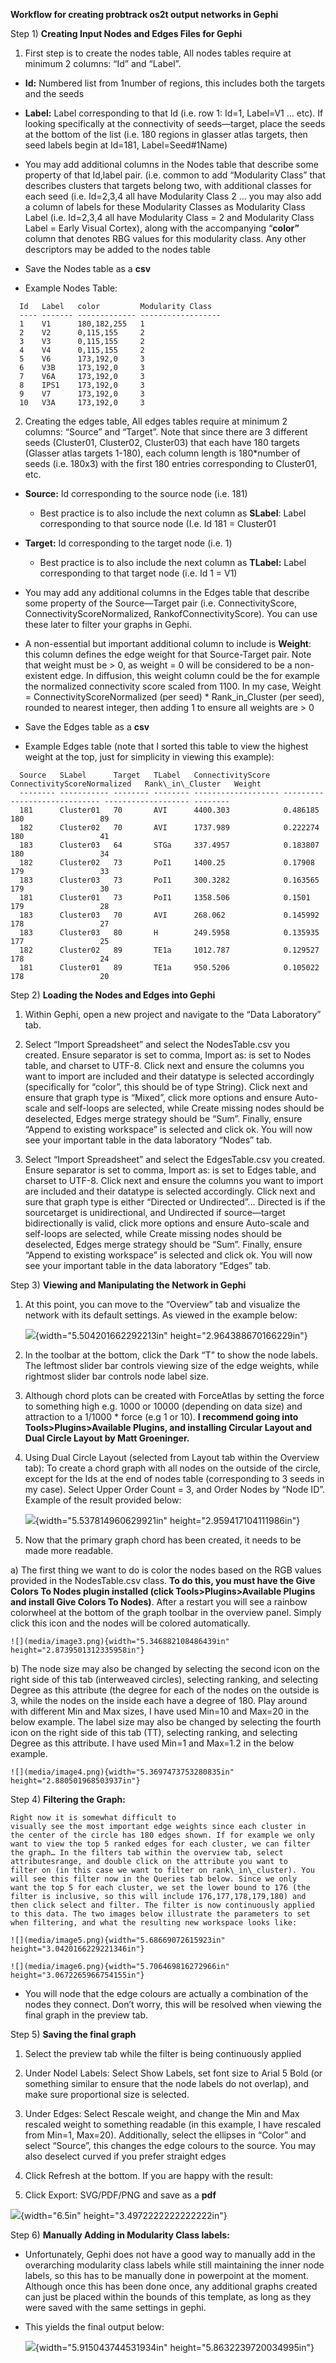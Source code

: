 **Workflow for creating probtrack os2t output networks in Gephi**

Step 1)  **Creating Input Nodes and Edges Files for Gephi**
1.  First step is to create the nodes table, All nodes tables require at
    minimum 2 columns: “Id” and “Label”.
    
-   **Id:** Numbered list from 1number of regions, this includes both
    the targets and the seeds

-   **Label:** Label corresponding to that Id (i.e. row 1: Id=1,
    Label=V1 … etc). If looking specifically at the connectivity of
    seeds—target, place the seeds at the bottom of the list (i.e. 180
    regions in glasser atlas targets, then seed labels begin at
    Id=181, Label=Seed\#1Name)

-   You may add additional columns in the Nodes table that describe some
    property of that Id,label pair. (i.e. common to add “Modularity
    Class” that describes clusters that targets belong two, with
    additional classes for each seed (i.e. Id=2,3,4 all have Modularity
    Class 2 … you may also add a column of labels for these Modularity
    Classes as Modularity Class Label (i.e. Id=2,3,4 all have Modularity
    Class = 2 and Modularity Class Label = Early Visual Cortex), along
    with the accompanying “**color”** column that denotes RBG values for
    this modularity class. Any other descriptors may be added to the
    nodes table

-   Save the Nodes table as a **csv**

-   Example Nodes Table:
```
  Id   Label   color         Modularity Class
  ---- ------- ------------- ------------------
  1    V1      180,182,255   1
  2    V2      0,115,155     2
  3    V3      0,115,155     2
  4    V4      0,115,155     2
  5    V6      173,192,0     3
  6    V3B     173,192,0     3
  7    V6A     173,192,0     3
  8    IPS1    173,192,0     3
  9    V7      173,192,0     3
  10   V3A     173,192,0     3
```

2.  Creating the edges table, All edges tables require at minimum 2
    columns: “Source” and “Target”. Note that since there are 3
    different seeds (Cluster01, Cluster02, Cluster03) that each have 180
    targets (Glasser atlas targets 1-180), each column length is
    180\*number of seeds (i.e. 180x3) with the first 180 entries
    corresponding to Cluster01, etc.

-   **Source:** Id corresponding to the source node (i.e. 181)

    -   Best practice is to also include the next column as **SLabel**:
        Label corresponding to that source node (I.e. Id 181 = Cluster01

-   **Target:** Id corresponding to the target node (i.e. 1)

    -   Best practice is to also include the next column as **TLabel:**
        Label corresponding to that target node (i.e. Id 1 = V1)

-   You may add any additional columns in the Edges table that describe
    some property of the Source—Target pair (i.e. ConnectivityScore,
    ConnectivityScoreNormalized, RankofConnectivityScore). You can use
    these later to filter your graphs in Gephi.

-   A non-essential but important additional column to include is
    **Weight**: this column defines the edge weight for that
    Source-Target pair. Note that weight must be &gt; 0, as weight = 0
    will be considered to be a non-existent edge. In diffusion, this
    weight column could be the for example the normalized connectivity
    score scaled from 1100. In my case, Weight =
    ConnectivityScoreNormalized (per seed) \* Rank\_in\_Cluster (per
    seed), rounded to nearest integer, then adding 1 to ensure all
    weights are &gt; 0

-   Save the Edges table as a **csv**

-   Example Edges table (note that I sorted this table to view the
    highest weight at the top, just for simplicity in viewing this
    example):
```
  Source   SLabel      Target   TLabel   ConnectivityScore   ConnectivityScoreNormalized   Rank\_in\_Cluster   Weight
  -------- ----------- -------- -------- ------------------- ----------------------------- ------------------- --------
  181      Cluster01   70       AVI      4400.303            0.486185                      180                 89
  182      Cluster02   70       AVI      1737.989            0.222274                      180                 41
  183      Cluster03   64       STGa     337.4957            0.183807                      180                 34
  182      Cluster02   73       PoI1     1400.25             0.17908                       179                 33
  183      Cluster03   73       PoI1     300.3282            0.163565                      179                 30
  181      Cluster01   73       PoI1     1358.506            0.1501                        179                 28
  183      Cluster03   70       AVI      268.062             0.145992                      178                 27
  183      Cluster03   80       H        249.5958            0.135935                      177                 25
  182      Cluster02   89       TE1a     1012.787            0.129527                      178                 24
  181      Cluster01   89       TE1a     950.5206            0.105022                      178                 20
```

Step 2)  **Loading the Nodes and Edges into Gephi**

1.  Within Gephi, open a new project and navigate to the “Data
    Laboratory” tab.

2.  Select “Import Spreadsheet” and select the NodesTable.csv
    you created. Ensure separator is set to comma, Import as: is set to
    Nodes table, and charset to UTF-8. Click next and ensure the columns
    you want to import are included and their datatype is selected
    accordingly (specifically for “color”, this should be of
    type String). Click next and ensure that graph type is “Mixed”,
    click more options and ensure Auto-scale and self-loops are
    selected, while Create missing nodes should be deselected, Edges
    merge strategy should be “Sum”. Finally, ensure “Append to existing
    workspace” is selected and click ok. You will now see your important
    table in the data laboratory “Nodes” tab.

3.  Select “Import Spreadsheet” and select the EdgesTable.csv
    you created. Ensure separator is set to comma, Import as: is set to
    Edges table, and charset to UTF-8. Click next and ensure the columns
    you want to import are included and their datatype is
    selected accordingly. Click next and sure that graph type is either
    “Directed or Undirected”… Directed is if the sourcetarget is
    unidirectional, and Undirected if source—target bidirectionally is
    valid, click more options and ensure Auto-scale and self-loops are
    selected, while Create missing nodes should be deselected, Edges
    merge strategy should be “Sum”. Finally, ensure “Append to existing
    workspace” is selected and click ok. You will now see your important
    table in the data laboratory “Edges” tab.

Step 3)  **Viewing and Manipulating the Network in Gephi**

1.  At this point, you can move to the “Overview” tab and visualize the
    network with its default settings. As viewed in the example below:

    ![](media/image1.png){width="5.504201662292213in"
    height="2.964388670166229in"}

2.  In the toolbar at the bottom, click the Dark “T” to show the
    node labels. The leftmost slider bar controls viewing size of the
    edge weights, while rightmost slider bar controls node label size.

3.  Although chord plots can be created with ForceAtlas by setting the
    force to something high e.g. 1000 or 10000 (depending on data size)
    and attraction to a 1/1000 \* force (e.g 1 or 10). **I recommend
    going into Tools&gt;Plugins&gt;Available Plugins, and installing
    Circular Layout and Dual Circle Layout by Matt Groeninger.**

4.  Using Dual Circle Layout (selected from Layout tab within the
    Overview tab): To create a chord graph with all nodes on the outside
    of the circle, except for the Ids at the end of nodes table
    (corresponding to 3 seeds in my case). Select Upper Order Count = 3,
    and Order Nodes by “Node ID”. Example of the result provided below:

    ![](media/image2.png){width="5.537814960629921in"
    height="2.959417104111986in"}

5.  Now that the primary graph chord has been created, it needs to be
    made more readable.

a)  The first thing we want to do is color the nodes based on the RGB
    values provided in the NodesTable.csv class. **To do this, you must
    have the Give Colors To Nodes plugin installed (click
    Tools&gt;Plugins&gt;Available Plugins and install Give Colors
    To Nodes)**. After a restart you will see a rainbow colorwheel at
    the bottom of the graph toolbar in the overview panel. Simply click
    this icon and the nodes will be colored automatically.

    ![](media/image3.png){width="5.346882108486439in"
    height="2.8739501312335958in"}

b)  The node size may also be changed by selecting the second icon on
    the right side of this tab (interweaved circles), selecting ranking,
    and selecting Degree as this attribute (the degree for each of the
    nodes on the outside is 3, while the nodes on the inside each have a
    degree of 180. Play around with different Min and Max sizes, I have
    used Min=10 and Max=20 in the below example. The label size may also
    be changed by selecting the fourth icon on the right side of this
    tab (TT), selecting ranking, and selecting Degree as this attribute.
    I have used Min=1 and Max=1.2 in the below example.

    ![](media/image4.png){width="5.3697473753280835in"
    height="2.880501968503937in"}

Step 4) **Filtering the Graph:** 
    
    Right now it is somewhat difficult to
    visually see the most important edge weights since each cluster in
    the center of the circle has 180 edges shown. If for example we only
    want to view the top 5 ranked edges for each cluster, we can filter
    the graph… In the filters tab within the overview tab, select
    attributesrange, and double click on the attribute you want to
    filter on (in this case we want to filter on rank\_in\_cluster). You
    will see this filter now in the Queries tab below. Since we only
    want the top 5 for each cluster, we set the lower bound to 176 (the
    filter is inclusive, so this will include 176,177,178,179,180) and
    then click select and filter. The filter is now continuously applied
    to this data. The two images below illustrate the parameters to set
    when filtering, and what the resulting new workspace looks like:

    ![](media/image5.png){width="5.68669072615923in"
    height="3.0420166229221346in"}

    ![](media/image6.png){width="5.706469816272966in"
    height="3.0672265966754155in"}

-   You will node that the edge colours are actually a combination of
    the nodes they connect. Don’t worry, this will be resolved when
    viewing the final graph in the preview tab.

Step 5)  **Saving the final graph**
1.  Select the preview tab while the filter is being continuously
    applied

2.  Under Nodel Labels: Select Show Labels, set font size to Arial 5
    Bold (or something similar to ensure that the node labels do not
    overlap), and make sure proportional size is selected.

3.  Under Edges: Select Rescale weight, and change the Min and Max
    rescaled weight to something readable (in this example, I have
    rescaled from Min=1, Max=20). Additionally, select the ellipses in
    “Color” and select “Source”, this changes the edge colours to
    the source. You may also deselect curved if you prefer straight
    edges

4.  Click Refresh at the bottom. If you are happy with the result:

5.  Click Export: SVG/PDF/PNG and save as a **pdf**

![](media/image7.png){width="6.5in" height="3.4972222222222222in"}

Step 6)  **Manually Adding in Modularity Class labels:**

-   Unfortunately, Gephi does not have a good way to manually add in the
    overarching modularity class labels while still maintaining the
    inner node labels, so this has to be manually done in powerpoint at
    the moment. Although once this has been done once, any additional
    graphs created can just be placed within the bounds of this
    template, as long as they were saved with the same settings
    in gephi.

-   This yields the final output below:

    ![](media/image8.png){width="5.915043744531934in"
    height="5.8632239720034995in"}


